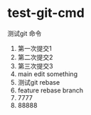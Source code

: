 # test-git-cmd
测试git 命令

1. 第一次提交1
2. 第二次提交2
3. 第三次提交3
4. main edit something
5. 测试git rebase
6. feature rebase branch
7. 7777
8. 88888
